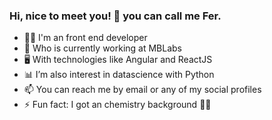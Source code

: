 ### Hi, nice to meet you! 👋 you can call me Fer.


- 👨‍💻 I'm an front end developer
- 🚀 Who is currently working at MBLabs 
- 🖥 With technologies like Angular and ReactJS
- 📊 I’m also interest in datascience with Python 
- 📫 You can reach me by email or any of my social profiles
- ⚡ Fun fact: I got an chemistry background 👨‍🔬
